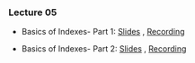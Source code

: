 ### Lecture 05

- Basics of Indexes- Part 1: [Slides](https://drive.google.com/file/d/15eYJHWJvTMsbe_r-OgBdeqqDB8kDAV6N/view?usp=sharing) ,  [Recording](https://drive.google.com/file/d/1P1E6wvCxhL3j6aON0zcQBkYXMixzlWmQ/view?usp=sharing)

-  Basics of Indexes- Part 2: [Slides](https://drive.google.com/file/d/1LjA3Blq96CgfZkCa3nyia54FROFKMWYh/view?usp=sharing) ,  [Recording](https://drive.google.com/file/d/1hnYWuXWyVPWvxXtBp6XSDI-xxBlaVDOe/view?usp=sharing)

  

